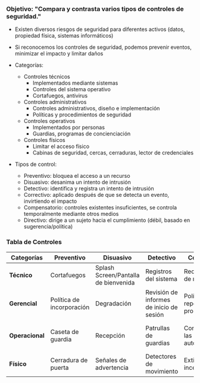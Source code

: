 ### Objetivo: "Compara y contrasta varios tipos de controles de seguridad."

- Existen diversos riesgos de seguridad para diferentes activos (datos, propiedad física, sistemas informáticos)
- Si reconocemos los controles de seguridad, podemos prevenir eventos, minimizar el impacto y limitar daños
- Categorías:
  - Controles técnicos
    - Implementados mediante sistemas
    - Controles del sistema operativo
    - Cortafuegos, antivirus
  - Controles administrativos
    - Controles administrativos, diseño e implementación
    - Políticas y procedimientos de seguridad
  - Controles operativos
    - Implementados por personas
    - Guardias, programas de concienciación
  - Controles físicos
    - Limitar el acceso físico
    - Cabinas de seguridad, cercas, cerraduras, lector de credenciales

- Tipos de control:
  - Preventivo: bloquea el acceso a un recurso
  - Disuasivo: desanima un intento de intrusión
  - Detectivo: identifica y registra un intento de intrusión
  - Correctivo: aplicado después de que se detecta un evento, invirtiendo el impacto
  - Compensatorio: controles existentes insuficientes, se controla temporalmente mediante otros medios
  - Directivo: dirige a un sujeto hacia el cumplimiento (débil, basado en sugerencia/política)

### Tabla de Controles

| Categorías    | Preventivo | Disuasivo | Detectivo | Correctivo | Compensatorio | Directivo |
|---------------|------------|-----------|-----------|------------|---------------|-----------|
| **Técnico**   | Cortafuegos | Splash Screen/Pantalla de bienvenida | Registros del sistema | Recuperación de respaldo | Bloqueo en lugar de parche | Políticas de almacenamiento de archivos |
| **Gerencial** | Política de incorporación | Degradación | Revisión de informes de inicio de sesión | Políticas para reportar problemas | Separación de funciones | Políticas de cumplimiento |
| **Operacional** | Caseta de guardia | Recepción | Patrullas de guardias | Contactar a las autoridades | Requerir múltiples personal de seguridad | Capacitación en políticas de seguridad |
| **Físico**    | Cerradura de puerta | Señales de advertencia | Detectores de movimiento | Extintor de incendios | Generador de energía | Señal: Solo Personal Autorizado |
